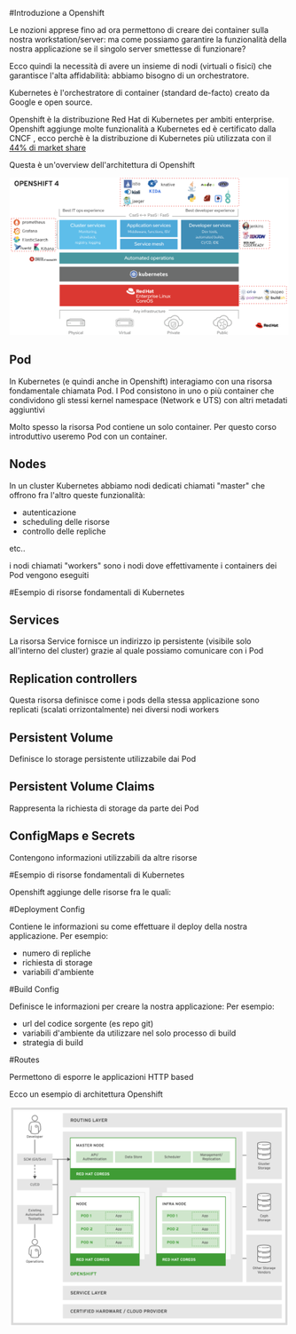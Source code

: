 #Introduzione a Openshift

Le nozioni apprese fino ad ora permettono di creare dei container sulla nostra workstation/server: ma come possiamo garantire la funzionalità della nostra applicazione se il singolo server smettesse di funzionare? 

Ecco quindi la necessità di avere un insieme di nodi (virtuali o fisici) che garantisce l'alta affidabilità: abbiamo bisogno di un orchestratore.

Kubernetes è l'orchestratore di container (standard de-facto) creato da Google e open source.

Openshift è la distribuzione Red Hat di Kubernetes per ambiti enterprise. Openshift aggiunge molte funzionalità a Kubernetes ed è certificato dalla CNCF , ecco perchè è la distribuzione di Kubernetes più utilizzata con il [44% di market share](https://www.openshift.com/blog/enterprise-kubernetes-with-openshift-part-one)

Questa è un'overview dell'architettura di Openshift

![GetImage](./images/OCP4_Architecture-1.webp)

## Pod

In Kubernetes (e quindi anche in Openshift) interagiamo con una risorsa fondamentale chiamata Pod.
I Pod consistono in uno o più container che condividono gli stessi kernel namespace (Network e UTS) con altri metadati aggiuntivi

Molto spesso la risorsa Pod contiene un solo container. Per questo corso introduttivo useremo Pod con un container.

## Nodes

In un cluster Kubernetes abbiamo nodi dedicati chiamati "master" che offrono fra l'altro queste funzionalità:

- autenticazione
- scheduling delle risorse
- controllo delle repliche

etc..

i nodi chiamati "workers" sono i nodi dove effettivamente i containers dei Pod vengono eseguiti

#Esempio di risorse fondamentali di Kubernetes


## Services

La risorsa Service fornisce un indirizzo ip persistente (visibile solo all'interno del cluster) grazie al quale possiamo comunicare con i Pod

## Replication controllers

Questa risorsa definisce come i pods della stessa applicazione sono replicati (scalati orrizontalmente) nei diversi nodi workers

## Persistent Volume

Definisce lo storage persistente utilizzabile dai Pod

## Persistent Volume Claims

Rappresenta la richiesta di storage da parte dei Pod

## ConfigMaps e Secrets

Contengono informazioni utilizzabili da altre risorse


#Esempio di risorse fondamentali di Kubernetes

Openshift aggiunge delle risorse fra le quali:

#Deployment Config

Contiene le informazioni su come effettuare il deploy della nostra applicazione. Per esempio:

- numero di repliche
- richiesta di storage
- variabili d'ambiente


#Build Config

Definisce le informazioni per creare la nostra applicazione: Per esempio:

- url del codice sorgente (es repo git)
- variabili d'ambiente da utilizzare nel solo processo di build
- strategia di build

#Routes

Permettono di esporre le applicazioni HTTP based


Ecco un esempio di architettura Openshift

![GetImage](./images/openshift.png)


















